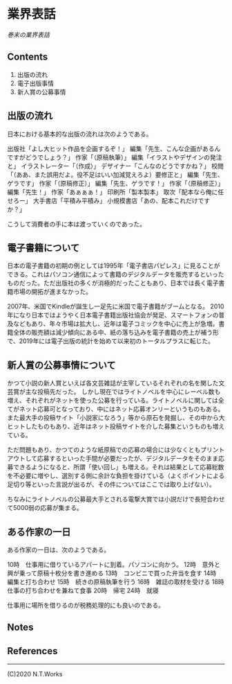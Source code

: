 # 業界表話

*巻末の業界表話*

## Contents

1. 出版の流れ
2. 電子出版事情
3. 新人賞の公募事情

## 出版の流れ

日本における基本的な出版の流れは次のようである。

出版社「よし大ヒット作品を企画するぞ！」
編集「先生、こんな企画があるんですがどうでしょう？」
作家「（原稿執筆）」
編集「イラストやデザインの発注と」
イラストレーター「（作成）」
デザイナー「こんなのどうですかね？」
校閲「（ああ、また誤用だよ。役不足はいい加減覚えろよ）要修正と」
編集「先生、ゲラです」
作家「（原稿修正）」
編集「先生、ゲラです！」
作家「（原稿修正）」
編集「先生！」
作家「あぁぁぁ！」
印刷所「製本製本」
取次「配本なら俺に任せろー」
大手書店「平積み平積み」
小規模書店「あの、配本これだけですか？」

こうして消費者の手に本は渡っていくのであった。

## 電子書籍について

日本の電子書籍の初期の例としては1995年「電子書店パピレス」に見ることができる。これはパソコン通信によって書籍のデジタルデータを販売するといったものだった。ただ出版社の多くが消極的だったこともあり、日本では長く電子書籍市場の開拓が進まなかった。

2007年、米国でKindleが誕生し一足先に米国で電子書籍がブームとなる。
2010年になり日本ではようやく日本電子書籍出版社協会が発足、スマートフォンの普及などもあり、年々市場は拡大し、近年は電子コミックを中心に売上が急増。書籍全体の販売額は減少傾向にある中、紙の落ち込みを電子書籍の売上が補う形で、2019年には電子出版の統計を始めて以来初のトータルプラスに転じた。

## 新人賞の公募事情について

かつて小説の新人賞といえば各文芸雑誌が主宰しているそれぞれの名を関した文芸賞が主な投稿先だった。
しかし現在ではライトノベルを中心にレーベル数も増え、それぞれがネットを使った公募を行っている。ライトノベルに関しては全てがネット応募可となっており、中にはネット応募オンリーというものもある。
また最大手の投稿サイト「小説家になろう」等から原石を発掘し、その中から大ヒットしたものもあり、近年はネット投稿サイトを介した募集というものも増えている。

ただ問題もあり、かつてのような紙原稿での応募の場合には少なくともプリントアウトして応募するといった手間が必要だったが、デジタルデータをそのまま応募できるようになると、所謂「使い回し」も増える。それは結果として応募総数を不必要に増やし、選別する側に余計な負担を掛けている（よくポイントによる足切り等といった言説が出るが、その件についてはここでは取り上げない）。

ちなみにライトノベルの公募最大手とされる電撃大賞では小説だけで長短合わせて5000弱の応募が集まる。

## ある作家の一日

ある作家の一日は、次のようである。

10時　仕事用に借りているアパートに到着。パソコンに向かう。
12時　意外と興が乗って原稿十枚分を書き進める
13時　コンビニで買った弁当を食す
14時　編集と打ち合わせ
15時　続きの原稿執筆を行う
16時　雑誌の取材を受ける
18時　仕事の打ち合わせを兼ねて食事
20時　帰宅
24時　就寝

仕事用に場所を借りるのが税務処理的にも良いのである。

## Notes

## References

---
(C)2020 N.T.Works
